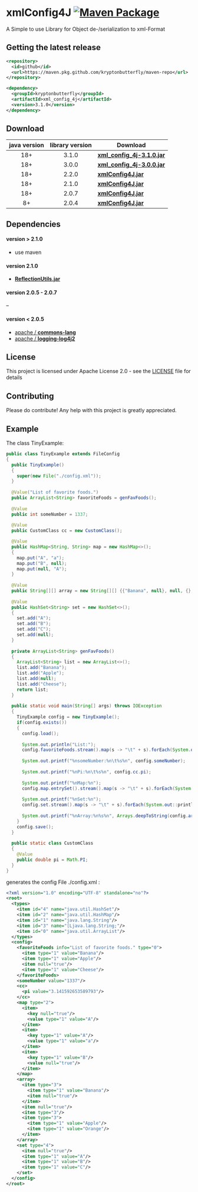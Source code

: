 # xmlConfig4J [![Maven Package](https://github.com/kryptonbutterfly/xmlConfig4J/actions/workflows/maven-publish.yml/badge.svg)](https://github.com/kryptonbutterfly/xmlConfig4J/actions/workflows/maven-publish.yml)

A Simple to use Library for Object de-/serialization to xml-Format

## Getting the latest release

```xml
<repository>
  <id>github</id>
  <url>https://maven.pkg.github.com/kryptonbutterfly/maven-repo</url>
</repository>
```
```xml
<dependency>
  <groupId>kryptonbutterfly</groupId>
  <artifactId>xml_config_4j</artifactId>
  <version>3.1.0</version>
</dependency>
```

## Download

java version | library version | Download
:----------: | :-------------: | --------
18+          | 3.1.0           | [**xml_config_4j-3.1.0.jar**](https://github-registry-files.githubusercontent.com/731108692/de849b00-c744-11ee-8dc5-04d5c1d846df?X-Amz-Algorithm=AWS4-HMAC-SHA256&X-Amz-Credential=AKIAVCODYLSA53PQK4ZA%2F20240209%2Fus-east-1%2Fs3%2Faws4_request&X-Amz-Date=20240209T111518Z&X-Amz-Expires=300&X-Amz-Signature=8f868da1c670acd8c0c5df95c3f557b5f4d4c9ba3541e076d005b880e3c9e314&X-Amz-SignedHeaders=host&actor_id=0&key_id=0&repo_id=731108692&response-content-disposition=filename%3Dxml_config_4j-3.1.0.jar&response-content-type=application%2Foctet-stream)
18+          | 3.0.0           | [**xml_config_4j-3.0.0.jar**](https://github-registry-files.githubusercontent.com/731108692/1c4b5200-b6b8-11ee-80a1-2b60c5a65ae2?X-Amz-Algorithm=AWS4-HMAC-SHA256&X-Amz-Credential=AKIAVCODYLSA53PQK4ZA%2F20240119%2Fus-east-1%2Fs3%2Faws4_request&X-Amz-Date=20240119T094741Z&X-Amz-Expires=300&X-Amz-Signature=f6f0bed13f667630c8a412103e38d04ec4f0b34b5e174118529e9c0f04fa4368&X-Amz-SignedHeaders=host&actor_id=0&key_id=0&repo_id=731108692&response-content-disposition=filename%3Dxml_config_4j-3.0.0.jar&response-content-type=application%2Foctet-stream)
18+          | 2.2.0           | [**xmlConfig4J.jar**](https://github.com/kryptonbutterfly/xmlConfig4J/releases/download/v2.2.0/xmlConfig4J.jar)
18+          | 2.1.0           | [**xmlConfig4J.jar**](https://github.com/kryptonbutterfly/xmlConfig4J/releases/download/v2.1.0/xmlConfig4J.jar)
18+          | 2.0.7           | [**xmlConfig4J.jar**](https://github.com/kryptonbutterfly/xmlConfig4J/releases/download/v2.0.7/xmlConfig4J.jar)
8+           | 2.0.4           | [**xmlConfig4J.jar**](https://github.com/kryptonbutterfly/xmlConfig4J/releases/download/v2.0.4/xmlConfig4J.jar)

## Dependencies

#### version > 2.1.0
* use maven

#### version 2.1.0
* [**ReflectionUtils.jar**](https://github.com/kryptonbutterfly/ReflectionUtils/releases/download/v1.0.0/ReflectionUtils.jar)

#### version 2.0.5 - 2.0.7
–

#### version < 2.0.5
* [apache / **commons-lang**](https://commons.apache.org/proper/commons-lang/download_lang.cgi)
* [apache / **logging-log4j2**](https://logging.apache.org/log4j/2.x/download.html)

## License

This project is licensed under Apache License 2.0 - see the [LICENSE](https://github.com/kryptonbutterfly/xmlConfig4J/blob/master/LICENSE) file for details

## Contributing

Please do contribute!
Any help with this project is greatly appreciated.

## Example

The class TinyExample:

```java
public class TinyExample extends FileConfig
{
  public TinyExample()
  {
    super(new File("./config.xml"));
  }
  
  @Value("List of favorite foods.")
  public ArrayList<String> favoriteFoods = genFavFoods();
  
  @Value
  public int someNumber = 1337;
  
  @Value
  public CustomClass cc = new CustomClass();

  @Value
  public HashMap<String, String> map = new HashMap<>();
  {
    map.put("A", "a");
    map.put("B", null);
    map.put(null, "A");
  }
  
  @Value
  public String[][] array = new String[][] {{"Banana", null}, null, {}, {"Apple", "Orange"}};
  
  @Value
  public HashSet<String> set = new HashSet<>();
  {
    set.add("A");
    set.add("B");
    set.add("C");
    set.add(null);
  }
  
  private ArrayList<String> genFavFoods()
  {
    ArrayList<String> list = new ArrayList<>();
    list.add("Banana");
    list.add("Apple");
    list.add(null);
    list.add("Cheese");
    return list;
  }
  
  public static void main(String[] args) throws IOException
  {
    TinyExample config = new TinyExample();
    if(config.exists())
    {
      config.load();
      
      System.out.println("List:");
      config.favoriteFoods.stream().map(s -> "\t" + s).forEach(System.out::println);
      
      System.out.printf("%nsomeNumber:%n\t%s%n", config.someNumber);
      
      System.out.printf("%nPi:%n\t%s%n", config.cc.pi);
      
      System.out.printf("%nMap:%n");
      config.map.entrySet().stream().map(s -> "\t" + s).forEach(System.out::println);
      
      System.out.printf("%nSet:%n");
      config.set.stream().map(s -> "\t" + s).forEach(System.out::println);
      
      System.out.printf("%nArray:%n%s%n", Arrays.deepToString(config.array));
    }
    config.save();
  }
  
  public static class CustomClass
  {
    @Value
    public double pi = Math.PI;
  }
}
```
generates the config File ./config.xml :

```xml
<?xml version="1.0" encoding="UTF-8" standalone="no"?>
<root>
  <types>
    <item id="4" name="java.util.HashSet"/>
    <item id="2" name="java.util.HashMap"/>
    <item id="1" name="java.lang.String"/>
    <item id="3" name="[Ljava.lang.String;"/>
    <item id="0" name="java.util.ArrayList"/>
  </types>
  <config>
    <favoriteFoods info="List of favorite foods." type="0">
      <item type="1" value="Banana"/>
      <item type="1" value="Apple"/>
      <item null="true"/>
      <item type="1" value="Cheese"/>
    </favoriteFoods>
    <someNumber value="1337"/>
    <cc>
      <pi value="3.141592653589793"/>
    </cc>
    <map type="2">
      <item>
        <key null="true"/>
        <value type="1" value="A"/>
      </item>
      <item>
        <key type="1" value="A"/>
        <value type="1" value="a"/>
      </item>
      <item>
        <key type="1" value="B"/>
        <value null="true"/>
      </item>
    </map>
    <array>
      <item type="3">
        <item type="1" value="Banana"/>
        <item null="true"/>
      </item>
      <item null="true"/>
      <item type="3"/>
      <item type="3">
        <item type="1" value="Apple"/>
        <item type="1" value="Orange"/>
      </item>
    </array>
    <set type="4">
      <item null="true"/>
      <item type="1" value="A"/>
      <item type="1" value="B"/>
      <item type="1" value="C"/>
    </set>
  </config>
</root>
```
